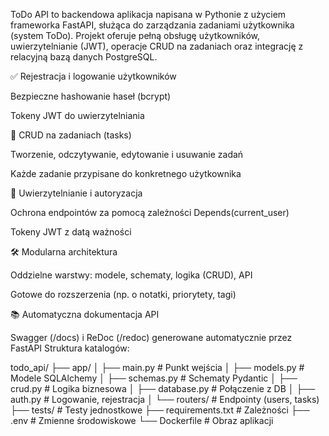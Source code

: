 ToDo API to backendowa aplikacja napisana w Pythonie z użyciem frameworka FastAPI, służąca do zarządzania zadaniami użytkownika (system ToDo). Projekt oferuje pełną obsługę użytkowników, uwierzytelnianie (JWT), operacje CRUD na zadaniach oraz integrację z relacyjną bazą danych PostgreSQL.

✅ Rejestracja i logowanie użytkowników

Bezpieczne hashowanie haseł (bcrypt)

Tokeny JWT do uwierzytelniania

🧾 CRUD na zadaniach (tasks)

Tworzenie, odczytywanie, edytowanie i usuwanie zadań

Każde zadanie przypisane do konkretnego użytkownika

🔐 Uwierzytelnianie i autoryzacja

Ochrona endpointów za pomocą zależności Depends(current_user)

Tokeny JWT z datą ważności

🛠️ Modularna architektura

Oddzielne warstwy: modele, schematy, logika (CRUD), API

Gotowe do rozszerzenia (np. o notatki, priorytety, tagi)

📚 Automatyczna dokumentacja API

Swagger (/docs) i ReDoc (/redoc) generowane automatycznie przez FastAPI
Struktura katalogów:

todo_api/
├── app/
│   ├── main.py          # Punkt wejścia
│   ├── models.py        # Modele SQLAlchemy
│   ├── schemas.py       # Schematy Pydantic
│   ├── crud.py          # Logika biznesowa
│   ├── database.py      # Połączenie z DB
│   ├── auth.py          # Logowanie, rejestracja
│   └── routers/         # Endpointy (users, tasks)
├── tests/               # Testy jednostkowe
├── requirements.txt     # Zależności
├── .env                 # Zmienne środowiskowe
└── Dockerfile           # Obraz aplikacji
